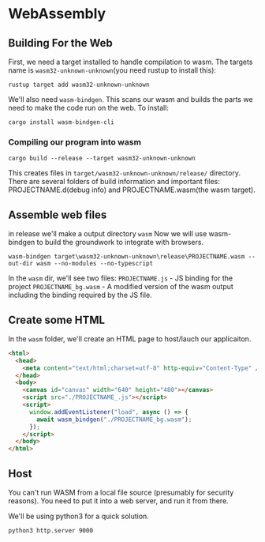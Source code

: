 # WebAssembly

## Building For the Web
First, we need a target installed to handle compilation to wasm. The targets name is ```wasm32-unknown-unknown```(you need rustup to install this):

```
rustup target add wasm32-unknown-unknown
```
We'll also need ```wasm-bindgen```. This scans our wasm and builds the parts we need to make the code run on the web. To install:
```
cargo install wasm-bindgen-cli
```

### Compiling our program into wasm

```
cargo build --release --target wasm32-unknown-unknown
```
This creates files in ```target/wasm32-unknown-unknown/release/``` directory.  There are several folders of build information and important files: PROJECTNAME.d(debug info) and PROJECTNAME.wasm(the wasm target).

## Assemble web files
in release we'll make a output directory ```wasm```
Now we will use wasm-bindgen to build the groundwork to integrate with browsers.
```
wasm-bindgen target\wasm32-unknown-unknown\release\PROJECTNAME.wasm --out-dir wasm --no-modules --no-typescript
```

In the ```wasm``` dir, we'll see two files:
```PROJECTNAME.js``` - JS binding for the project
```PROJECTNAME_bg.wasm``` - A modified version of the wasm output including the binding required by the JS file.

## Create some HTML 
In the ```wasm``` folder, we'll create an HTML page to host/lauch our applicaiton. 
```html
<html>
  <head>
    <meta content="text/html;charset=utf-8" http-equiv="Content-Type" />
  </head>
  <body>
    <canvas id="canvas" width="640" height="480"></canvas>
    <script src="./PROJECTNAME_.js"></script>
    <script>
      window.addEventListener("load", async () => {
        await wasm_bindgen("./PROJECTNAME_bg.wasm");
      });
    </script>
  </body>
</html>
```

## Host
You can't run WASM from a local file source (presumably for security reasons). You need to put it into a web server, and run it from there.

We'll be using python3 for a quick solution.
```
python3 http.server 9000
```
